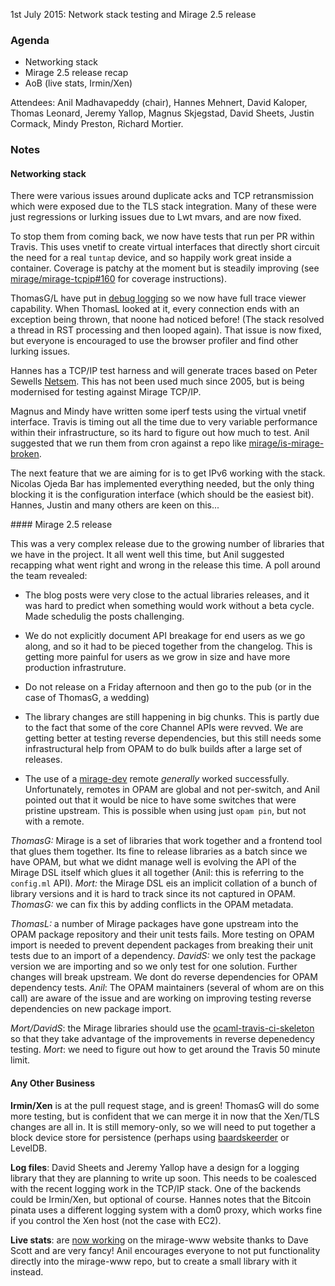 1st July 2015: Network stack testing and Mirage 2.5 release

### Agenda ###

- Networking stack
- Mirage 2.5 release recap
- AoB (live stats, Irmin/Xen)

Attendees: Anil Madhavapeddy (chair), Hannes Mehnert, David Kaloper, Thomas
Leonard, Jeremy Yallop, Magnus Skjegstad, David Sheets, Justin Cormack, Mindy
Preston, Richard Mortier.

### Notes ###

#### Networking stack

There were various issues around duplicate acks and TCP retransmission
which were exposed due to the TLS stack integration.  Many of these were 
just regressions or lurking issues due to Lwt mvars, and are now fixed.

To stop them from coming back, we now have tests that run per PR within
Travis.  This uses vnetif to create virtual interfaces that directly short
circuit the need for a real `tuntap` device, and so happily work great inside a
container.  Coverage is patchy at the moment but is steadily improving (see
[mirage/mirage-tcpip#160](https://github.com/mirage/mirage-tcpip/issues/160)
for coverage instructions).

ThomasG/L have put in [debug logging](https://github.com/mirage/mirage-tcpip/pull/152)
so we now have full trace viewer capability.  When ThomasL looked at it, every connection ends with
an exception being thrown, that noone had noticed before!  (The stack resolved
a thread in RST processing and then looped again).  That issue is now fixed,
but everyone is encouraged to use the browser profiler and find other lurking
issues.

Hannes has a TCP/IP test harness and will generate traces based on Peter
Sewells [Netsem](http://www.cl.cam.ac.uk/~pes20/Netsem/). This has not been
used much since 2005, but is being modernised for testing against Mirage
TCP/IP.

Magnus and Mindy have written some iperf tests using the virtual vnetif
interface.  Travis is timing out all the time due to very variable performance
within their infrastructure, so its hard to figure out how much to test.  Anil
suggested that we run them from cron against a repo like
[mirage/is-mirage-broken](https://github.com/mirage/is-mirage-broken).

The next feature that we are aiming for is to get IPv6 working with the stack.
Nicolas Ojeda Bar has implemented everything needed, but the only thing
blocking it is the configuration interface (which should be the easiest bit).
Hannes, Justin and many others are keen on this...

#### Mirage 2.5 release

This was a very complex release due to the growing number of libraries that
we have in the project.  It all went well this time, but Anil suggested recapping
what went right and wrong in the release this time.  A poll around the team revealed:

- The blog posts were very close to the actual libraries releases, and it was
  hard to predict when something would work without a beta cycle.  Made schedulig
  the posts challenging.

- We do not explicitly document API breakage for end users as we go along, and
  so it had to be pieced together from the changelog.  This is getting more painful
  for users as we grow in size and have more production infrastruture.

- Do not release on a Friday afternoon and then go to the pub (or in the case of
  ThomasG, a wedding)

- The library changes are still happening in big chunks. This is partly due to the
  fact that some of the core Channel APIs were revved.  We are getting better at
  testing reverse dependencies, but this still needs some infrastructural help
  from OPAM to do bulk builds after a large set of releases.

- The use of a [mirage-dev](https://github.com/mirage/mirage-dev) remote *generally*
  worked successfully.  Unfortunately, remotes in OPAM are global and not per-switch,
  and Anil pointed out that it would be nice to have some switches that were pristine
  upstream.  This is possible when using just `opam pin`, but not with a remote.

*ThomasG:* Mirage is a set of libraries that work together and a frontend tool that glues
them together.  Its fine to release libraries as a batch since we have OPAM, but what we
didnt manage well is evolving the API of the Mirage DSL itself which glues it all together
(Anil: this is referring to the `config.ml` API).
*Mort:* the Mirage DSL eis an implicit collation of a bunch of library versions and it is
hard to track since its not captured in OPAM.
*ThomasG:* we can fix this by adding conflicts in the OPAM metadata.

*ThomasL:* a number of Mirage packages have gone upstream into the OPAM package
repository and their unit tests fails. More testing on OPAM import is needed to
prevent dependent packages from breaking their unit tests due to an import of a
dependency.  *DavidS:* we only test the package version we are importing and so
we only test for one solution. Further changes will break upstream. We dont do
reverse dependencies for OPAM dependency tests.
*Anil*: The OPAM maintainers (several of whom are on this call) are aware of the
issue and are working on improving testing reverse dependencies on new package import.

*Mort/DavidS*: the Mirage libraries should use the [ocaml-travis-ci-skeleton](https://github.com/ocaml/ocaml-travisci-skeleton) so that they take advantage of the improvements in reverse depenedency testing.
*Mort*: we need to figure out how to get around the Travis 50 minute limit.

#### Any Other Business

**Irmin/Xen** is at the pull request stage, and is green! ThomasG will do some more testing,
but is confident that we can merge it in now that the Xen/TLS changes are all in.
It is still memory-only, so we will need to put together a block device store for
persistence (perhaps using [baardskeerder](https://github.com/Incubaid/baardskeerder)
or LevelDB.

**Log files**: David Sheets and Jeremy Yallop have a design for a logging library that
they are planning to write up soon.  This needs to be coalesced with the recent logging
work in the TCP/IP stack.  One of the backends could be Irmin/Xen, but optional of course.
Hannes notes that the Bitcoin pinata uses a different logging system with a dom0 proxy,
which works fine if you control the Xen host (not the case with EC2).

**Live stats**: are [now working](https://mirage.io/stats/gc) on the mirage-www website 
thanks to Dave Scott and are very fancy!  Anil encourages everyone to not put functionality
directly into the mirage-www repo, but to create a small library with it instead. 

